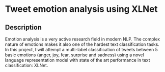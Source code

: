 # Tweet emotion analysis using XLNet

## Description

Emotion analysis is a very active research field in modern NLP.  The complex nature of emotions makes it also one of the hardest text classification tasks. In this project, I will attempt a multi-label classification of tweets between 5 basic emotions (anger, joy, fear, surprise and sadness) using a novel language representation model with state of the art performance in text classification: XLNet. 
